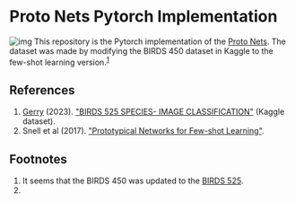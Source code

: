 # Proto Nets Pytorch Implementation

![img](output.png)
This repository is the Pytorch implementation of the [Proto Nets](https://arxiv.org/abs/1703.05175). The dataset was made by modifying the BIRDS 450 dataset in Kaggle to the few-shot learning version.<sup>[1](#footnote-1)</sup> 



## References
1. [Gerry](https://www.kaggle.com/gpiosenka/datasets) (2023). ["BIRDS 525 SPECIES- IMAGE CLASSIFICATION"](https://www.kaggle.com/datasets/gpiosenka/100-bird-species) (Kaggle dataset).
2. Snell et al (2017). ["Prototypical Networks for Few-shot Learning"](https://arxiv.org/abs/1703.05175).

## Footnotes
1. <span id="footnote-1">It seems that the BIRDS 450 was updated to the [BIRDS 525](https://www.kaggle.com/datasets/gpiosenka/100-bird-species).</span>
2.


